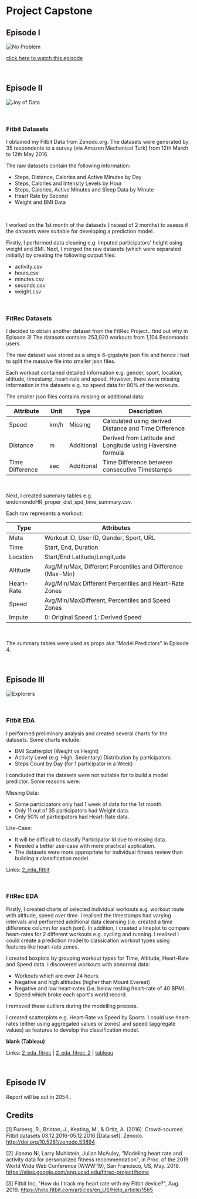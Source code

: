 # Project Capstone

## Episode I

![No Problem](images/part-01/No-Problem-Review-01.jpg)

[click here to watch this episode](documents/part-01.pdf)

<br>

## Episode II

![Joy of Data](images/part-02/joy_of_data.jpg)

<br>

### Fitbit Datasets

I obtained my Fitbit Data from Zenodo.org. The datasets were generated by 35 respondents to a survey (via Amazon Mechanical Turk) from 12th March to 12th May 2016.

The raw datasets contain the following information:

- Steps, Distance, Calories and Active Minutes by Day
- Steps, Calories and Intensity Levels by Hour
- Steps, Calories, Active Minutes and Sleep Data by Minute
- Heart Rate by Second
- Weight and BMI Data

<br>

I worked on the 1st month of the datasets (instead of 2 months) to assess if the datasets were suitable for developing a prediction model.

Firstly, I performed data cleaning e.g. imputed participators' height using weight and BMI. Next, I merged the raw datasets (which were separated initially) by creating the following output files:

- activity.csv
- hours.csv
- minutes.csv
- seconds.csv
- weight.csv

<br>

### FitRec Datasets

I decided to obtain another dataset from the FitRec Project.. find out why in Episode 3! The  datasets contains 253,020 workouts from 1,104 Endomondo users.

The raw dataset was stored as a single 6-gigabyte json file and hence I had to split the massive file into smaller json files. 

Each workout contained detailed information e.g. gender, sport, location, altitude, timestamp, heart-rate and speed. However, there were missing information in the datasets e.g. no speed data for 80% of the workouts.

The smaller json files contains missing or additional data:

| Attribute | Unit | Type | Description |
| --- | --- | --- | --- |
| Speed | km/h | Missing | Calculated using derived Distance and Time Difference |
| Distance | m | Additional | Derived from Latitude and Longitude using Haversine formula |
| Time Difference | sec | Additional | Time Difference between consecutive Timestamps |

<br>

Next, I created summary tables e.g. endomondoHR_proper_dist_spd_time_summary.csv. 

Each row represents a workout:

| Type | Attributes |
| --- | --- |
| Meta | Workout ID, User ID, Gender, Sport, URL |
| Time | Start, End, Duration |
| Location | Start/End Latitude/Longit,ude |
| Altitude | Avg/Min/Max, Different Percentiles and Difference (Max-Min) |
| Heart-Rate | Avg/Min/Max Different Percentiles and Heart-Rate Zones |
| Speed | Avg/Min/MaxDifferent,  Percentiles and Speed Zones |
| Impute | 0: Original Speed 1: Derived Speed |

<br>

The summary tables were used as props aka "Model Predictors" in Episode 4.

<br>

## Episode III

![Explorers](images/part-03/explorers.jpg)

<br>

### Fitbit EDA

I performed preliminary analysis and created several charts for the datasets. Some charts include:

- BMI Scatterplot (Weight vs Height)
- Activity Level (e.g. High, Sedentary) Distribution by participators
- Steps Count by Day (for 1 participator in a Week)

I concluded that the datasets were not suitable for to build a model predictor. Some reasons were:

Missing Data:
- Some participators only had 1 week of data for the 1st month.
- Only 11 out of 35 participators had Weight data.
- Only 50% of participators had Heart-Rate data.

Use-Case:
- It will be difficult to classify Participator Id due to missing data.
- Needed a better use-case with more practical application.
- The datasets were more appropriate for individual fitness review than building a classification model.

Links: [2_eda_fitbit](code/fitbit/2_eda_fitbit.ipynb)

<br>

### FitRec EDA

Firstly, I created charts of selected individual workouts e.g. workout route with altitude, speed over time. I realised the timestamps had varying intervals and performed additional data cleansing (i.e. created a time difference column for each json). In addition, I created a lineplot to compare heart-rates for 2 different workouts e.g. cycling and running. I realised I could create a prediction model to classication workout types using features like heart-rate zones.

I created boxplots by grouping workout types for Time, Altitude, Heart-Rate and Speed data. I discovered workouts with abnormal data:

- Workouts which are over 24 hours.
- Negative and high altitudes (higher than Mount Everest)
- Negative and low heart-rates (i.e. below resting heart-rate of 40 BPM).
- Speed which broke each sport's world record.

I removed these outliers during the modelling process.

I created scatterplots e.g. Heart-Rate vs Speed by Sports. I could use heart-rates (either using aggregated values or zones) and speed (aggregate values) as features to develop the classification model.

<b>blank (Tableau)</b>

Links: [2_eda_fitrec](code/fitrec/2_eda_fitrec.ipynb) | [2_eda_fitrec_2](code/fitrec/2_eda_fitrec_2.ipynb) | [tableau](https://public.tableau.com/profile/cheekeet#!/vizhome/2_eda_fitrec/Gender)

<br>

## Episode IV

Report will be out in 2054..

## Credits

[1] Furberg, R., Brinton, J., Keating, M., & Ortiz, A. (2016). Crowd-sourced Fitbit datasets 03.12.2016-05.12.2016 [Data set]. Zenodo. http://doi.org/10.5281/zenodo.53894

[2] Jianmo Ni, Larry Muhlstein, Julian McAuley, "Modeling heart rate and activity data for personalized fitness recommendation", in Proc. of the 2019 World Wide Web Conference (WWW'19), San Francisco, US, May. 2019. https://sites.google.com/eng.ucsd.edu/fitrec-project/home

[3] Fitbit Inc, "How do I track my heart rate with my Fitbit device?", Aug. 2019. https://help.fitbit.com/articles/en_US/Help_article/1565
